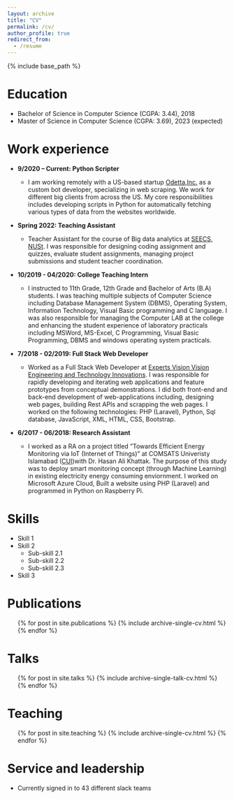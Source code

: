 ```yaml
---
layout: archive
title: "CV"
permalink: /cv/
author_profile: true
redirect_from:
  - /resume
---
```


{% include base_path %}

Education
======
* Bachelor of Science in Computer Science (CGPA: 3.44), 2018
* Master of Science in Computer Science (CGPA: 3.69), 2023 (expected)

Work experience
======
* **9/2020 – Current: Python Scripter**
    * I am working remotely with a US-based startup [Odetta,Inc.](https://odetta.ai/) as a custom bot developer, specializing in web scraping. We work for different
    big clients from across the US. My core responsibilities includes developing scripts in Python for automatically fetching various types of data from the websites       worldwide.

* **Spring 2022: Teaching Assistant**
  * Teacher Assistant for the course of Big data analytics at [SEECS, NUSt](https://seecs.nust.edu.pk/). I was responsible for designing coding assignment     and quizzes, evaluate student assignments, managing project submissions and student teacher coordination.

* **10/2019 - 04/2020: College Teaching Intern**
  * I instructed to 11th Grade, 12th Grade and Bachelor of Arts (B.A) students. I was teaching multiple subjects of
Computer Science including Database Management System (DBMS), Operating System, Information Technology,
Visual Basic programming and C language.
I was also responsible for managing the Computer LAB at the college and enhancing the student experience of
laboratory practicals including MSWord, MS-Excel, C Programming, Visual Basic Programming, DBMS and
windows operating system practicals.

* **7/2018 - 02/2019: Full Stack Web Developer**
  * Worked as a Full Stack Web Developer at [Experts Vision Vision Engineering and Technology Innovations](https://eveati.com/). I was responsible for rapidly developing and iterating web applications and feature prototypes from conceptual
demonstrations. I did both front-end and back-end development of web-applications including, designing web
pages, building Rest APIs and scrapping the web pages. I worked on the following technologies:
PHP (Laravel), Python, Sql database, JavaScript, XML, HTML, CSS, Bootstrap.

* **6/2017 - 06/2018: Research Assistant**
  * I worked as a RA on a project titled ”Towards Efficient Energy Monitoring via IoT (Internet of Things)” at COMSATS Univeristy Islamabad ([CUI](https://www.comsats.edu.pk/))with Dr. Hasan Ali
Khattak. The purpose of this study was to deploy smart monitoring concept (through Machine Learning) in
existing electricity energy consuming enviornment. I worked on Microsoft Azure Cloud, Built a website using PHP
(Laravel) and programmed in Python on Raspberry Pi.
  
Skills
======
* Skill 1
* Skill 2
  * Sub-skill 2.1
  * Sub-skill 2.2
  * Sub-skill 2.3
* Skill 3

Publications
======
  <ul>{% for post in site.publications %}
    {% include archive-single-cv.html %}
  {% endfor %}</ul>
  
Talks
======
  <ul>{% for post in site.talks %}
    {% include archive-single-talk-cv.html %}
  {% endfor %}</ul>
  
Teaching
======
  <ul>{% for post in site.teaching %}
    {% include archive-single-cv.html %}
  {% endfor %}</ul>
  
Service and leadership
======
* Currently signed in to 43 different slack teams
